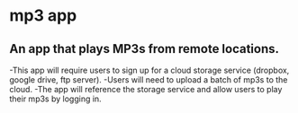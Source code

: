 # mp3 app
## An app that plays MP3s from remote locations.

-This app will require users to sign up for a cloud storage service (dropbox, google drive, ftp server).
-Users will need to upload a batch of mp3s to the cloud.
-The app will reference the storage service and allow users to play their mp3s by logging in.
